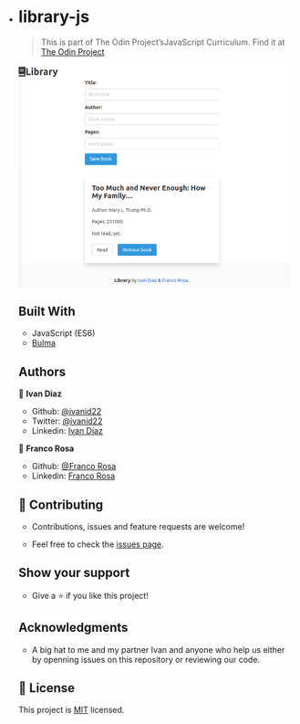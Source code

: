 * # library-js

  >  This is part of The Odin Project’sJavaScript Curriculum. Find it at [The Odin Project](https://www.theodinproject.com/courses/javascript/lessons/library)

  ![App Preview](screenshot.png) 
  ## Built With

  - JavaScript (ES6)
  - [Bulma](https://bulma.io/) 

  ## Authors

  👤 **Ivan Diaz**

  - Github: [@ivanid22](https://github.com/ivanid22)
  - Twitter: [@ivanid22](https://twitter.com/ivanid22)
  - Linkedin: [Ivan Diaz](www.linkedin.com/in/ivanid22)

  👤 **Franco Rosa**

  - Github: [@Franco Rosa](https://github.com/FrancoRosa)
  - Linkedin: [Franco Rosa](https://www.linkedin.com/in/francoro/)

  ## 🤝 Contributing

   - Contributions, issues and feature requests are welcome!

   - Feel free to check the [issues page](https://github.com/elmejdki/TubeClone/issues).

  ## Show your support

   - Give a ⭐️ if you like this project!

  ## Acknowledgments

   - A big hat to me and my partner Ivan and anyone who help us either by openning issues on this repository or reviewing our code.

  ## 📝 License

  This project is [MIT](lic.url) licensed.